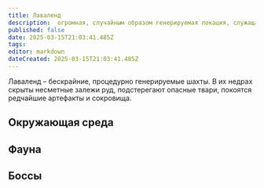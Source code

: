 ```yaml
---
title: Лаваленд
description:  огромная, случайным образом генерируемая локация, служащая в качестве шахты. Содержит в себе огромное множество различных руд, враждебной фауны, редких предметов и сокровищ и возможные локации для спавна игроков на гост-роли.
published: false
date: 2025-03-15T21:03:41.485Z
tags: 
editor: markdown
dateCreated: 2025-03-15T21:03:41.485Z
---
```




Лаваленд – бескрайние, процедурно генерируемые шахты. В их недрах скрыты несметные залежи руд, подстерегают опасные твари, покоятся редчайшие артефакты и сокровища. 


## Окружающая среда
## Фауна
## Боссы